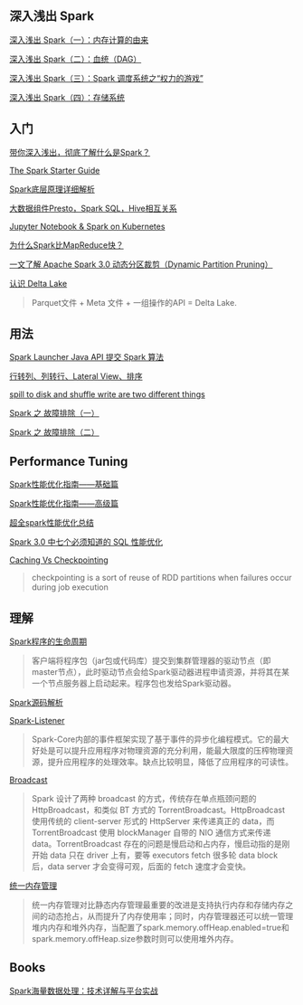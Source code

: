 ## 深入浅出 Spark
[深入浅出 Spark（一）：内存计算的由来](https://www.infoq.cn/article/oPpQzsJIFopeBpzVcbx7)

[深入浅出 Spark（二）：血统（DAG）](https://www.infoq.cn/article/LBzKJPoaFAre5c0cI4ur)

[深入浅出 Spark（三）：Spark 调度系统之“权力的游戏”](https://www.infoq.cn/article/5aOHzQIaXX6NlHriLtSI)

[深入浅出 Spark（四）：存储系统](https://www.infoq.cn/article/civuder65orp1lyods8a)

## 入门

[带你深入浅出，彻底了解什么是Spark？](https://blog.51cto.com/u_15105906/2842768)

[The Spark Starter Guide](https://hadoopsters.com/spark/)

[Spark底层原理详细解析](https://www.cnblogs.com/itlz/p/14343315.html)

[大数据组件Presto，Spark SQL，Hive相互关系](https://blog.csdn.net/yilulvxing/article/details/86220888)

[Jupyter Notebook & Spark on Kubernetes](https://towardsdatascience.com/jupyter-notebook-spark-on-kubernetes-880af7e06351)

[为什么Spark比MapReduce快？](https://www.zhihu.com/question/31930662)

[一文了解 Apache Spark 3.0 动态分区裁剪（Dynamic Partition Pruning）](https://blog.csdn.net/wypblog/article/details/102908685)

[认识 Delta Lake](https://zhuanlan.zhihu.com/p/87744720)
>Parquet文件 + Meta 文件 + 一组操作的API = Delta Lake.

## 用法

[Spark Launcher Java API 提交 Spark 算法](https://xie.infoq.cn/article/3d84053a4e17c468f0b546ef5)

[行转列、列转行、Lateral View、排序](https://www.cnblogs.com/ljhdo/p/14263019.html)

[spill to disk and shuffle write are two different things](https://stackoverflow.com/questions/41661849/spill-to-disk-and-shuffle-write-spark)

[Spark 之 故障排除（一） ](https://juejin.cn/post/6972333997774864420)

[Spark 之 故障排除（二） ](https://juejin.cn/post/6972853997812056100)

## Performance Tuning

[Spark性能优化指南——基础篇](https://tech.meituan.com/2016/04/29/spark-tuning-basic.html)

[Spark性能优化指南——高级篇](https://tech.meituan.com/2016/05/12/spark-tuning-pro.html)

[超全spark性能优化总结](https://zhuanlan.zhihu.com/p/108454557)

[Spark 3.0 中七个必须知道的 SQL 性能优化](http://www.cxyzjd.com/article/w397090770/107241259)

[Caching Vs Checkpointing](http://www.lifeisafile.com/Apache-Spark-Caching-Vs-Checkpointing/)
>checkpointing is a sort of reuse of RDD partitions when failures occur during job execution

## 理解

[Spark程序的生命周期](https://www.cnblogs.com/zzq6032010/p/15516323.html)
>客户端将程序包（jar包或代码库）提交到集群管理器的驱动节点（即master节点），此时驱动节点会给Spark驱动器进程申请资源，并将其在某一个节点服务器上启动起来。程序包也发给Spark驱动器。

[Spark源码解析](https://juejin.cn/post/6968987830991192100)

[Spark-Listener](https://blog.csdn.net/asd491310/article/details/89210932)
>Spark-Core内部的事件框架实现了基于事件的异步化编程模式。它的最大好处是可以提升应用程序对物理资源的充分利用，能最大限度的压榨物理资源，提升应用程序的处理效率。缺点比较明显，降低了应用程序的可读性。

[Broadcast](https://blog.csdn.net/rlnlo2pnefx9c/article/details/120245372)
>Spark 设计了两种 broadcast 的方式，传统存在单点瓶颈问题的 HttpBroadcast，和类似 BT 方式的 TorrentBroadcast。HttpBroadcast 使用传统的 client-server 形式的 HttpServer 来传递真正的 data，而 TorrentBroadcast 使用 blockManager 自带的 NIO 通信方式来传递 data。TorrentBroadcast 存在的问题是慢启动和占内存，慢启动指的是刚开始 data 只在 driver 上有，要等 executors fetch 很多轮 data block 后，data server 才会变得可观，后面的 fetch 速度才会变快。

[统一内存管理](https://mp.weixin.qq.com/s?__biz=MzIwNDkwMjc1OQ==&mid=2247485817&idx=1&sn=acbb75d1b97d3ea40f4804f1c7367324&chksm=97385171a04fd867fca863d8018120e872a1788a489d1b49bd9063cff700f6e229850d869ca4#rd)
>统一内存管理对比静态内存管理最重要的改进是支持执行内存和存储内存之间的动态抢占，从而提升了内存使用率；同时，内存管理器还可以统一管理堆内内存和堆外内存，当配置了spark.memory.offHeap.enabled=true和spark.memory.offHeap.size参数时则可以使用堆外内存。

## Books
[Spark海量数据处理：技术详解与平台实战](https://weread.qq.com/web/reader/483326b071a52591483e940kc81322c012c81e728d9d180)
